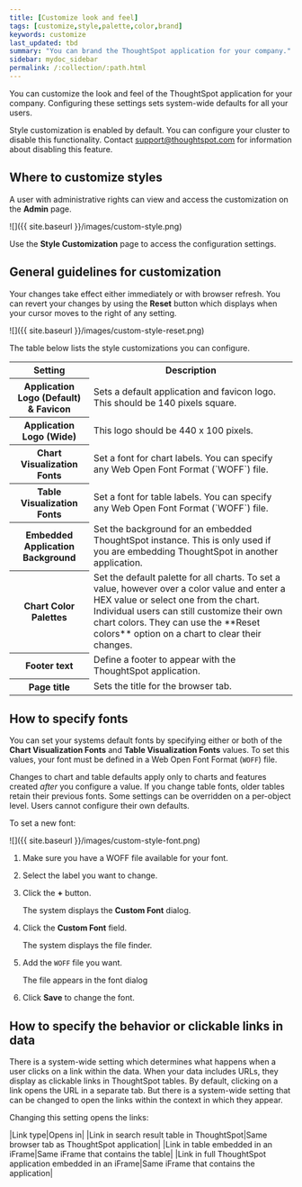 ```yaml
---
title: [Customize look and feel]
tags: [customize,style,palette,color,brand]
keywords: customize
last_updated: tbd
summary: "You can brand the ThoughtSpot application for your company."
sidebar: mydoc_sidebar
permalink: /:collection/:path.html
---
```

You can customize the look and feel of the ThoughtSpot application for your
company. Configuring these settings sets system-wide defaults for all your users.

Style customization is enabled by default. You can configure your cluster to disable this functionality. Contact
<a href="mailto:support@thoughtspot.com">support@thoughtspot.com</a> for information
about disabling this feature.

## Where to customize styles

A user with administrative rights can view and
access the customization on the **Admin** page.

![]({{ site.baseurl }}/images/custom-style.png)

Use the **Style Customization** page to access the configuration settings.

## General guidelines for customization

Your changes take effect either immediately or with browser refresh. You can
revert your changes by using the **Reset** button which displays when your
cursor moves to the right of any setting.

![]({{ site.baseurl }}/images/custom-style-reset.png)

The table below lists the style customizations you can configure.

<table>
  <tr>
    <th>Setting</th>
    <th>Description</th>
  </tr>
  <tr>
    <th>Application Logo (Default) &amp; Favicon</th>
    <td>Sets a default application and favicon logo. This should be 140 pixels square.</td>
  </tr>
  <tr>
    <th>Application Logo (Wide)</th>
    <td>This logo should be 440 x 100 pixels.</td>
  </tr>
  <tr>
    <th>Chart Visualization Fonts</th>
    <td>Set a font for chart labels. You can specify any Web Open Font Format (`WOFF`) file.</td>
  </tr>
  <tr>
    <th>Table Visualization Fonts</th>
    <td>Set a font for table labels. You can specify any Web Open Font Format (`WOFF`) file.</td>
  </tr>
  <tr>
    <th>Embedded Application Background</th>
    <td>Set the background for an embedded ThoughtSpot instance. This is only used if you are embedding ThoughtSpot in another application.</td>
  </tr>
  <tr>
    <th>Chart Color Palettes</th>
    <td>Set the default palette for all charts. To set a value, however over a color value and enter a HEX value or select one from the chart. Individual users can still customize their own chart colors. They can use the **Reset colors** option on a chart to clear their changes. </td>
  </tr>
  <tr>
    <th>Footer text</th>
    <td>Define a footer to appear with the ThoughtSpot application.</td>
  </tr>
  <tr>
    <th>Page title</th>
    <td>Sets the title for the browser tab.</td>
  </tr>
</table>

## How to specify fonts

You can set your systems default fonts by specifying either or both of the
**Chart Visualization Fonts** and **Table Visualization Fonts** values. To set
this values, your font must be defined in a Web Open Font Format (`WOFF`) file.

Changes to chart and table defaults apply only to charts and features created
_after_ you configure a value. If you change table fonts, older tables retain
their previous fonts. Some settings can be overridden on a per-object level.
Users cannot configure their own defaults.

To set a new font:

![]({{ site.baseurl }}/images/custom-style-font.png)

1. Make sure you have a WOFF file available for your font.

2. Select the label you want to change.

3. Click the **+** button.

   The system displays the **Custom Font** dialog.

4. Click the **Custom Font** field.

   The system displays the file finder.

5. Add the `WOFF` file you want.

   The file appears in the font dialog

6. Click **Save** to change the font.

## How to specify the behavior or clickable links in data

There is a system-wide setting which determines what happens when a user clicks on a link within the data. When your data includes URLs, they display as clickable links in ThoughtSpot tables. By default, clicking on a link opens the URL in a separate tab. But there is a system-wide setting that can be changed to open the links within the context in which they appear.

Changing this setting opens the links:

|Link type|Opens in|
|Link in search result table in ThoughtSpot|Same browser tab as ThoughtSpot application|
|Link in table embedded in an iFrame|Same iFrame that contains the table|
|Link in full ThoughtSpot application embedded in an iFrame|Same iFrame that contains the application|
